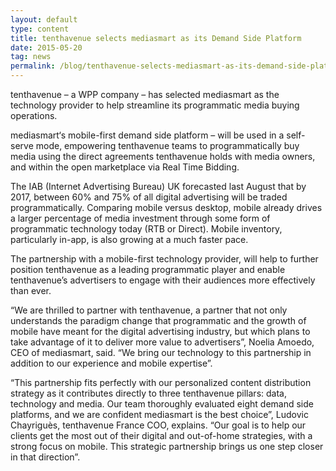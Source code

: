 ```yaml
---
layout: default
type: content
title: tenthavenue selects mediasmart as its Demand Side Platform
date: 2015-05-20
tag: news
permalink: /blog/tenthavenue-selects-mediasmart-as-its-demand-side-platform
---
```


tenthavenue &#8211; a WPP company &#8211; has selected mediasmart as the technology provider to help streamline its programmatic media buying operations.

mediasmart&#8216;s mobile-first demand side platform – will be used in a self-serve mode, empowering tenthavenue teams to programmatically buy media using the direct agreements tenthavenue holds with media owners, and within the open marketplace via Real Time Bidding.

The IAB (Internet Advertising Bureau) UK forecasted last August that by 2017, between 60% and 75% of all digital advertising will be traded programmatically. Comparing mobile versus desktop, mobile already drives a larger percentage of media investment through some form of programmatic technology today (RTB or Direct). Mobile inventory, particularly in-app, is also growing at a much faster pace.

The partnership with a mobile-first technology provider, will help to further position tenthavenue as a leading programmatic player and enable tenthavenue&#8217;s advertisers to engage with their audiences more effectively than ever.

&#8220;We are thrilled to partner with tenthavenue, a partner that not only understands the paradigm change that programmatic and the growth of mobile have meant for the digital advertising industry, but which plans to take advantage of it to deliver more value to advertisers&#8221;, Noelia Amoedo, CEO of mediasmart, said. &#8220;We bring our technology to this partnership in addition to our experience and mobile expertise&#8221;.

&#8220;This partnership fits perfectly with our personalized content distribution strategy as it contributes directly to three tenthavenue pillars: data, technology and media. Our team thoroughly evaluated eight demand side platforms, and we are confident mediasmart is the best choice”, Ludovic Chayriguès, tenthavenue France COO, explains. “Our goal is to help our clients get the most out of their digital and out-of-home strategies, with a strong focus on mobile. This strategic partnership brings us one step closer in that direction&#8221;.
